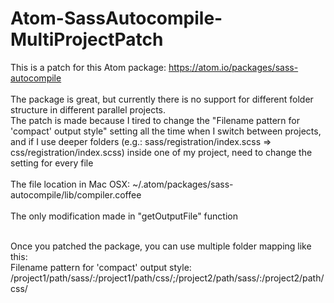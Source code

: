 # Atom-SassAutocompile-MultiProjectPatch

This is a patch for this Atom package: https://atom.io/packages/sass-autocompile<br /><br />
The package is great, but currently there is no support for different folder structure in different parallel projects.<br />
The patch is made because I tired to change the "Filename pattern for 'compact' output style" setting all the time when I switch between projects, and if I use deeper folders (e.g.: sass/registration/index.scss => css/registration/index.scss) inside one of my project, need to change the setting for every file<br /><br />
The file location in Mac OSX: ~/.atom/packages/sass-autocompile/lib/compiler.coffee<br /><br />
The only modification made in "getOutputFile" function<br /><br />

Once you patched the package, you can use multiple folder mapping like this:<br />
Filename pattern for 'compact' output style: <br />
/project1/path/sass/:/project1/path/css/;/project2/path/sass/:/project2/path/css/
